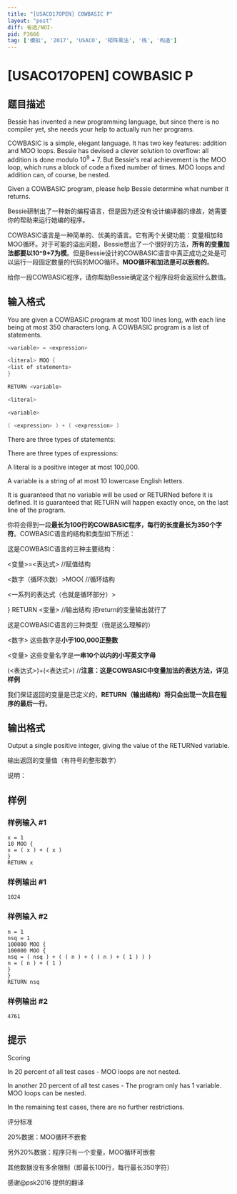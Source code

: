 ```yaml
---
title: "[USACO17OPEN] COWBASIC P"
layout: "post"
diff: 省选/NOI-
pid: P3666
tag: ['模拟', '2017', 'USACO', '矩阵乘法', '栈', '构造']
---
```

# [USACO17OPEN] COWBASIC P
## 题目描述

Bessie has invented a new programming language, but since there is no compiler yet, she needs your help to actually run her programs.


COWBASIC is a simple, elegant language. It has two key features: addition and MOO loops. Bessie has devised a clever solution to overflow: all addition is done modulo $10^9+7$. But Bessie's real achievement is the MOO loop, which runs a block of code a fixed number of times. MOO loops and addition can, of course, be nested.


Given a COWBASIC program, please help Bessie determine what number it returns.

Bessie研制出了一种新的编程语言，但是因为还没有设计编译器的缘故，她需要你的帮助来运行她编的程序。

COWBASIC语言是一种简单的、优美的语言。它有两个关键功能：变量相加和MOO循环。对于可能的溢出问题，Bessie想出了一个很好的方法，**所有的变量加法都要以10^9+7为模**。但是Bessie设计的COWBASIC语言中真正成功之处是可以运行一段固定数量的代码的MOO循环。**MOO循环和加法是可以嵌套的**。

给你一段COWBASIC程序，请你帮助Bessie确定这个程序段将会返回什么数值。

## 输入格式

You are given a COWBASIC program at most 100 lines long, with each line being at most 350 characters long. A COWBASIC program is a list of statements.


```cpp
<variable> = <expression>

<literal> MOO {
<list of statements>
}

RETURN <variable>
```

```cpp
<literal>

<variable>

( <expression> ) + ( <expression> )
```

There are three types of statements:

There are three types of expressions:

A literal is a positive integer at most 100,000.


A variable is a string of at most 10 lowercase English letters.


It is guaranteed that no variable will be used or RETURNed before it is defined. It is guaranteed that RETURN will happen exactly once, on the last line of the program.



你将会得到一段**最长为100行的COWBASIC程序，每行的长度最长为350个字符**。COWBASIC语言的结构和类型如下所述：


这是COWBASIC语言的三种主要结构：


<变量>=<表达式>          //赋值结构


<数字（循环次数）>MOO{          //循环结构

<一系列的表达式（也就是循环部分）>



}
RETURN <变量>           //输出结构 把return的变量输出就行了

这是COWBASIC语言的三种类型（我是这么理解的）

<数字> 这些数字是**小于100,000正整数**

<变量> 这些变量名字是**一串10个以内的小写英文字母**

(<表达式>)+(<表达式>) //**注意：这是COWBASIC中变量加法的表达方法，详见样例**

我们保证返回的变量是已定义的，**RETURN（输出结构）将只会出现一次且在程序的最后一行**。

## 输出格式

Output a single positive integer, giving the value of the RETURNed variable.

输出返回的变量值（有符号的整形数字）

说明：

## 样例

### 样例输入 #1
```
x = 1
10 MOO {
x = ( x ) + ( x )
}
RETURN x
```
### 样例输出 #1
```
1024
```
### 样例输入 #2
```
n = 1
nsq = 1
100000 MOO {
100000 MOO {
nsq = ( nsq ) + ( ( n ) + ( ( n ) + ( 1 ) ) )
n = ( n ) + ( 1 )
}
}
RETURN nsq
```
### 样例输出 #2
```
4761
```
## 提示

Scoring




In 20 percent of all test cases - MOO loops are not nested.

In another 20 percent of all test cases - The program only has 1 variable. MOO loops can be nested.

In the remaining test cases, there are no further restrictions.

评分标准

20%数据：MOO循环不嵌套

另外20%数据：程序只有一个变量，MOO循环可嵌套

其他数据没有多余限制（即最长100行，每行最长350字符）


感谢@psk2016  提供的翻译

